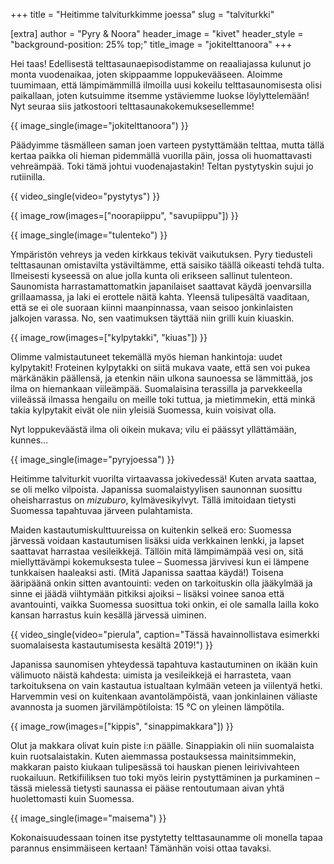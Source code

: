 +++
title = "Heitimme talviturkkimme joessa"
slug = "talviturkki"

[extra]
author = "Pyry & Noora"
header_image = "kivet"
header_style = "background-position: 25% top;"
title_image = "jokitelttanoora"
+++

Hei taas! Edellisestä telttasaunaepisodistamme on reaaliajassa kulunut jo monta vuodenaikaa, joten skippaamme loppukevääseen. Aloimme tuumimaan, että lämpimämmillä ilmoilla uusi kokeilu telttasaunomisesta olisi paikallaan, joten kutsuimme itsemme ystäviemme luokse löylyttelemään! Nyt seuraa siis jatkostoori telttasaunakokemuksesellemme!

<!-- more -->

{{ image_single(image="jokitelttanoora") }}

Päädyimme täsmälleen saman joen varteen pystyttämään telttaa, mutta tällä kertaa paikka oli hieman pidemmällä vuorilla päin, jossa oli huomattavasti vehreämpää. Toki tämä johtui vuodenajastakin! Teltan pystytyskin sujui jo rutiinilla.

{{ video_single(video="pystytys") }}

{{ image_row(images=["noorapiippu", "savupiippu"]) }}

{{ image_single(image="tulenteko") }}

Ympäristön vehreys ja veden kirkkaus tekivät vaikutuksen. Pyry tiedusteli telttasaunan omistavilta ystäviltämme, että saisiko täällä oikeasti tehdä tulta. Ilmeisesti kyseessä on alue jolla kunta oli erikseen sallinut tulenteon. Saunomista harrastamattomatkin japanilaiset saattavat käydä joenvarsilla grillaamassa, ja laki ei erottele näitä kahta. Yleensä tulipesältä vaaditaan, että se ei ole suoraan kiinni maanpinnassa, vaan seisoo jonkinlaisten jalkojen varassa. No, sen vaatimuksen täyttää niin grilli kuin kiuaskin.

{{ image_row(images=["kylpytakki", "kiuas"]) }}

Olimme valmistautuneet tekemällä myös hieman hankintoja: uudet kylpytakit! Froteinen kylpytakki on siitä mukava vaate, että sen voi pukea märkänäkin päällensä, ja etenkin näin ulkona saunoessa se lämmittää, jos ilma on hiemankaan viileämpää. Suomalaisina terassilla ja parvekkeella viileässä ilmassa hengailu on meille toki tuttua, ja mietimmekin, että minkä takia kylpytakit eivät ole niin yleisiä Suomessa, kuin voisivat olla.

Nyt loppukeväästä ilma oli oikein mukava; vilu ei päässyt yllättämään, kunnes...

{{ image_single(image="pyryjoessa") }}

Heitimme talviturkit vuorilta virtaavassa jokivedessä! Kuten arvata saattaa, se oli melko vilpoista. Japanissa suomalaistyylisen saunonnan suosittu oheisharrastus on *mizuburo*, kylmävesikylvyt. Tällä imitoidaan tietysti Suomessa tapahtuvaa järveen pulahtamista.

Maiden kastautumiskulttuureissa on kuitenkin selkeä ero: Suomessa järvessä voidaan kastautumisen lisäksi uida verkkainen lenkki, ja lapset saattavat harrastaa vesileikkejä. Tällöin mitä lämpimämpää vesi on, sitä miellyttävämpi kokemuksesta tulee – Suomessa järvivesi kun ei lämpene tunkkaisen haaleaksi asti. (Mitä Japanissa saattaa käydä!) Toisena ääripäänä onkin sitten avantouinti: veden on tarkoituskin olla jääkylmää ja sinne ei jäädä viihtymään pitkiksi ajoiksi – lisäksi voinee sanoa että avantouinti, vaikka Suomessa suosittua toki onkin, ei ole samalla lailla koko kansan harrastus kuin kesällä järvessä uiminen.

{{ video_single(video="pierula", caption="Tässä havainnollistava esimerkki suomalaisesta kastautumisesta kesältä 2019!") }}

Japanissa saunomisen yhteydessä tapahtuva kastautuminen on ikään kuin välimuoto näistä kahdesta: uimista ja vesileikkejä ei harrasteta, vaan tarkoituksena on vain kastautua istualtaan kylmään veteen ja viilentyä hetki. Harvemmin vesi on kuitenkaan avantolämpöistä, vaan jonkinlainen väliaste avannosta ja suomen järvilämpötiloista: 15 °C on yleinen lämpötila.

{{ image_row(images=["kippis", "sinappimakkara"]) }}

Olut ja makkara olivat kuin piste i:n päälle. Sinappiakin oli niin suomalaista kuin ruotsalaistakin. Kuten aiemmassa postauksessa mainitsimmekin, makkaran paisto kiukaan tulipesässä toi hauskan pienen leirivivahteen ruokailuun. Retkifiiliksen tuo toki myös leirin pystyttäminen ja purkaminen – tässä mielessä tietysti saunassa ei pääse rentoutumaan aivan yhtä huolettomasti kuin Suomessa.

{{ image_single(image="maisema") }}

Kokonaisuudessaan toinen itse pystytetty telttasaunamme oli monella tapaa parannus ensimmäiseen kertaan! Tämänhän voisi ottaa tavaksi.

